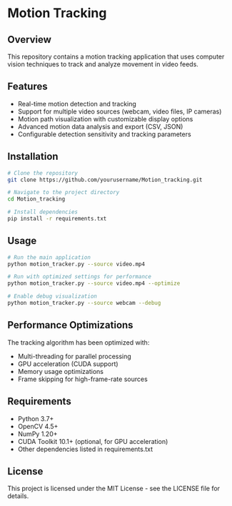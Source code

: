 # Motion Tracking

## Overview

This repository contains a motion tracking application that uses computer vision techniques to track and analyze movement in video feeds.

## Features

- Real-time motion detection and tracking
- Support for multiple video sources (webcam, video files, IP cameras)
- Motion path visualization with customizable display options
- Advanced motion data analysis and export (CSV, JSON)
- Configurable detection sensitivity and tracking parameters

## Installation

```bash
# Clone the repository
git clone https://github.com/yourusername/Motion_tracking.git

# Navigate to the project directory
cd Motion_tracking

# Install dependencies
pip install -r requirements.txt
```

## Usage

```bash
# Run the main application
python motion_tracker.py --source video.mp4

# Run with optimized settings for performance
python motion_tracker.py --source video.mp4 --optimize

# Enable debug visualization
python motion_tracker.py --source webcam --debug
```

## Performance Optimizations

The tracking algorithm has been optimized with:

- Multi-threading for parallel processing
- GPU acceleration (CUDA support)
- Memory usage optimizations
- Frame skipping for high-frame-rate sources

## Requirements

- Python 3.7+
- OpenCV 4.5+
- NumPy 1.20+
- CUDA Toolkit 10.1+ (optional, for GPU acceleration)
- Other dependencies listed in requirements.txt

## License

This project is licensed under the MIT License - see the LICENSE file for details.
